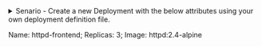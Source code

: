 
<details>
<summary>
Senario -
Create a new Deployment with the below attributes using your own deployment definition file.


Name: httpd-frontend;
Replicas: 3;
Image: httpd:2.4-alpine
</summary>

```bash

controlplane ~ ✖ k create deployment  httpd-frontend --image=httpd:2.4-alpine --replicas=3
deployment.apps/httpd-frontend created

---
apiVersion: apps/v1
kind: Deployment
metadata:
  name: httpd-frontend
spec:
  replicas: 3
  selector:
    matchLabels:
      name: httpd-frontend
  template:
    metadata:
      labels:
        name: httpd-frontend
    spec:
      containers:
      - name: httpd-frontend
        image: httpd:2.4-alpine
  ```
</details>


